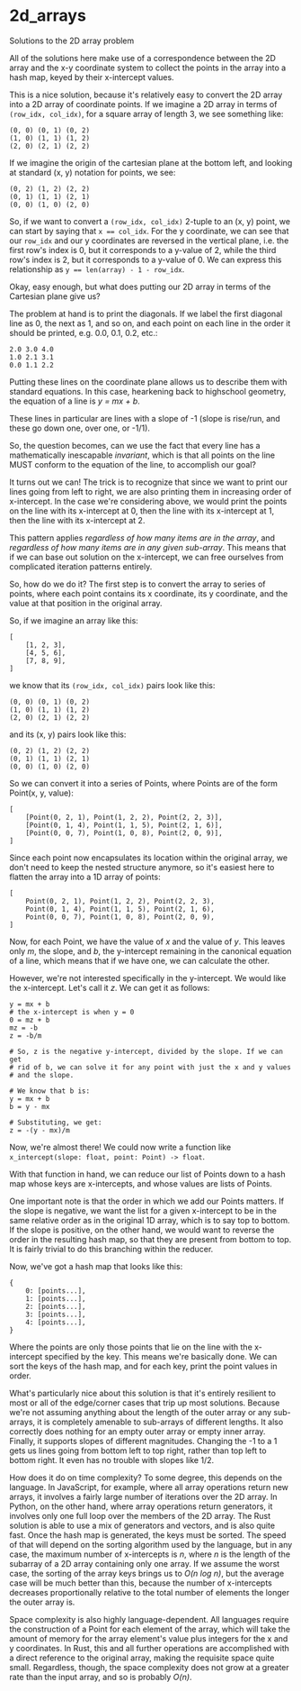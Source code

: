 # 2d_arrays

Solutions to the 2D array problem

All of the solutions here make use of a correspondence between the 2D
array and the x-y coordinate system to collect the points in the array
into a hash map, keyed by their x-intercept values.

This is a nice solution, because it's relatively easy to convert the
2D array into a 2D array of coordinate points. If we imagine a 2D
array in terms of `(row_idx, col_idx)`, for a square array of length 3,
we see something like:

```raw
(0, 0) (0, 1) (0, 2)
(1, 0) (1, 1) (1, 2)
(2, 0) (2, 1) (2, 2)
```

If we imagine the origin of the cartesian plane at the bottom left,
and looking at standard (x, y) notation for points, we see:

```raw
(0, 2) (1, 2) (2, 2)
(0, 1) (1, 1) (2, 1)
(0, 0) (1, 0) (2, 0)
```

So, if we want to convert a `(row_idx, col_idx)` 2-tuple to an (x, y) point,
we can start by saying that `x == col_idx`. For the y coordinate, we can
see that our `row_idx` and our y coordinates are reversed in the vertical
plane, i.e. the first row's index is 0, but it corresponds to a y-value
of 2, while the third row's index is 2, but it corresponds to a y-value
of 0. We can express this relationship as `y == len(array) - 1 - row_idx`.

Okay, easy enough, but what does putting our 2D array in terms of the
Cartesian plane give us?

The problem at hand is to print the diagonals. If we label the first
diagonal line as 0, the next as 1, and so on, and each point on each line
in the order it should be printed, e.g. 0.0, 0.1, 0.2, etc.:

```raw
2.0 3.0 4.0
1.0 2.1 3.1
0.0 1.1 2.2
```

Putting these lines on the coordinate plane allows us to describe them
with standard equations. In this case, hearkening back to highschool
geometry, the equation of a line is _y = mx + b_.

These lines in particular are lines with a slope of -1 (slope is rise/run,
and these go down one, over one, or -1/1).

So, the question becomes, can we use the fact that every line has a
mathematically inescapable _invariant_, which is that all points on the
line MUST conform to the equation of the line, to accomplish our goal?

It turns out we can! The trick is to recognize that since we want to print
our lines going from left to right, we are also printing them in increasing
order of x-intercept. In the case we're considering above, we would
print the points on the line with its x-intercept at 0, then the line
with its x-intercept at 1, then the line with its x-intercept at 2.

This pattern applies _regardless of how many items are in the array_, and
_regardless of how many items are in any given sub-array_. This means that
if we can base out solution on the x-intercept, we can free ourselves from
complicated iteration patterns entirely.

So, how do we do it? The first step is to convert the array to series of
points, where each point contains its x coordinate, its y coordinate, and
the value at that position in the original array.

So, if we imagine an array like this:

```raw
[
    [1, 2, 3],
    [4, 5, 6],
    [7, 8, 9],
]
```

we know that its `(row_idx, col_idx)` pairs look like this:

```raw
(0, 0) (0, 1) (0, 2)
(1, 0) (1, 1) (1, 2)
(2, 0) (2, 1) (2, 2)
```

and its (x, y) pairs look like this:

```raw
(0, 2) (1, 2) (2, 2)
(0, 1) (1, 1) (2, 1)
(0, 0) (1, 0) (2, 0)
```

So we can convert it into a series of Points, where Points are of the form
Point(x, y, value):

```raw
[
    [Point(0, 2, 1), Point(1, 2, 2), Point(2, 2, 3)],
    [Point(0, 1, 4), Point(1, 1, 5), Point(2, 1, 6)],
    [Point(0, 0, 7), Point(1, 0, 8), Point(2, 0, 9)],
]
```

Since each point now encapsulates its location within the original array,
we don't need to keep the nested structure anymore, so it's easiest here
to flatten the array into a 1D array of points:

```raw
[
    Point(0, 2, 1), Point(1, 2, 2), Point(2, 2, 3),
    Point(0, 1, 4), Point(1, 1, 5), Point(2, 1, 6),
    Point(0, 0, 7), Point(1, 0, 8), Point(2, 0, 9),
]
```

Now, for each Point, we have the value of _x_ and the value of _y_. This
leaves only _m_, the slope, and _b_, the y-intercept remaining in the
canonical equation of a line, which means that if we have one, we can
calculate the other.

However, we're not interested specifically in the y-intercept. We would
like the x-intercept. Let's call it _z_. We can get it as follows:

```raw
y = mx + b
# the x-intercept is when y = 0
0 = mz + b
mz = -b
z = -b/m

# So, z is the negative y-intercept, divided by the slope. If we can get
# rid of b, we can solve it for any point with just the x and y values
# and the slope.

# We know that b is:
y = mx + b
b = y - mx

# Substituting, we get:
z = -(y - mx)/m
```

Now, we're almost there! We could now write a function like
`x_intercept(slope: float, point: Point) -> float`.

With that function in hand, we can reduce our list of Points down to a
hash map whose keys are x-intercepts, and whose values are lists of
Points.

One important note is that the order in which we add our Points matters.
If the slope is negative, we want the list for a given x-intercept to
be in the same relative order as in the original 1D array, which is to
say top to bottom. If the slope is positive, on the other hand, we would
want to reverse the order in the resulting hash map, so that they are
present from bottom to top. It is fairly trivial to do this branching
within the reducer.

Now, we've got a hash map that looks like this:

```raw
{
    0: [points...],
    1: [points...],
    2: [points...],
    3: [points...],
    4: [points...],
}
```

Where the points are only those points that lie on the line with the
x-intercept specified by the key. This means we're basically done.
We can sort the keys of the hash map, and for each key, print the
point values in order.

What's particularly nice about this solution is that it's entirely
resilient to most or all of the edge/corner cases that trip up most
solutions. Because we're not assuming anything about the length of the
outer array or any sub-arrays, it is completely amenable to sub-arrays
of different lengths. It also correctly does nothing for an empty
outer array or empty inner array. Finally, it supports slopes of different
magnitudes. Changing the -1 to a 1 gets us lines going from bottom left
to top right, rather than top left to bottom right. It even has no
trouble with slopes like 1/2.

How does it do on time complexity? To some degree, this depends on the
language. In JavaScript, for example, where all array operations return
new arrays, it involves a fairly large number of iterations over the
2D array. In Python, on the other hand, where array operations return
generators, it involves only one full loop over the members of the 2D
array. The Rust solution is able to use a mix of generators and vectors,
and is also quite fast. Once the hash map is generated, the keys must
be sorted. The speed of that will depend on the sorting algorithm
used by the language, but in any case, the maximum number of x-intercepts
is _n_, where _n_ is the length of the subarray of a 2D array containing
only one array. If we assume the worst case, the sorting of the array
keys brings us to _O(n log n)_, but the average case will be much better
than this, because the number of x-intercepts decreases proportionally
relative to the total number of elements the longer the outer array is.

Space complexity is also highly language-dependent. All languages require
the construction of a Point for each element of the array, which will
take the amount of memory for the array element's value plus integers
for the x and y coordinates. In Rust, this and all further operations are
accomplished with a direct reference to the original array, making the
requisite space quite small. Regardless, though, the space complexity does
not grow at a greater rate than the input array, and so is probably _O(n)_.
